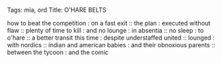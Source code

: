 Tags: mia, ord
Title: O'HARE BELTS
  
how to beat the competition : on a fast exit :: the plan : executed without flaw :: plenty of time to kill : and no lounge : in absentia :: no sleep : to o'hare :: a better transit this time : despite understaffed united :: lounged : with nordics :: indian and american babies : and their obnoxious parents :: between the tycoon : and the comic